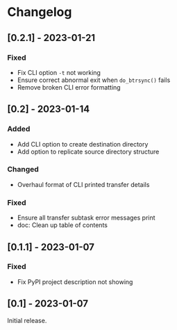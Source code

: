 <!--
Copyright © 2023 Andrei Tatar <andrei.ttr@gmail.com>

SPDX-License-Identifier: CC-BY-SA-4.0
-->

# Changelog

## [0.2.1] - 2023-01-21

### Fixed
- Fix CLI option `-t` not working
- Ensure correct abnormal exit when `do_btrsync()` fails
- Remove broken CLI error formatting

## [0.2] - 2023-01-14

### Added
- Add CLI option to create destination directory
- Add option to replicate source directory structure

### Changed
- Overhaul format of CLI printed transfer details

### Fixed
- Ensure all transfer subtask error messages print
- doc: Clean up table of contents

## [0.1.1] - 2023-01-07

### Fixed
- Fix PyPI project description not showing

## [0.1] - 2023-01-07
Initial release.
